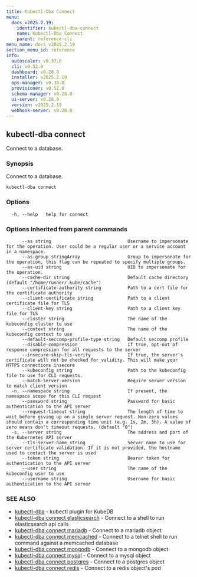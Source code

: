 ```yaml
---
title: Kubectl-Dba Connect
menu:
  docs_v2025.2.19:
    identifier: kubectl-dba-connect
    name: Kubectl-Dba Connect
    parent: reference-cli
menu_name: docs_v2025.2.19
section_menu_id: reference
info:
  autoscaler: v0.37.0
  cli: v0.52.0
  dashboard: v0.28.0
  installer: v2025.2.19
  ops-manager: v0.39.0
  provisioner: v0.52.0
  schema-manager: v0.28.0
  ui-server: v0.28.0
  version: v2025.2.19
  webhook-server: v0.28.0
---
```


## kubectl-dba connect

Connect to a database.

### Synopsis

Connect to a database.

```
kubectl-dba connect
```

### Options

```
  -h, --help   help for connect
```

### Options inherited from parent commands

```
      --as string                             Username to impersonate for the operation. User could be a regular user or a service account in a namespace.
      --as-group stringArray                  Group to impersonate for the operation, this flag can be repeated to specify multiple groups.
      --as-uid string                         UID to impersonate for the operation.
      --cache-dir string                      Default cache directory (default "/home/runner/.kube/cache")
      --certificate-authority string          Path to a cert file for the certificate authority
      --client-certificate string             Path to a client certificate file for TLS
      --client-key string                     Path to a client key file for TLS
      --cluster string                        The name of the kubeconfig cluster to use
      --context string                        The name of the kubeconfig context to use
      --default-seccomp-profile-type string   Default seccomp profile
      --disable-compression                   If true, opt-out of response compression for all requests to the server
      --insecure-skip-tls-verify              If true, the server's certificate will not be checked for validity. This will make your HTTPS connections insecure
      --kubeconfig string                     Path to the kubeconfig file to use for CLI requests.
      --match-server-version                  Require server version to match client version
  -n, --namespace string                      If present, the namespace scope for this CLI request
      --password string                       Password for basic authentication to the API server
      --request-timeout string                The length of time to wait before giving up on a single server request. Non-zero values should contain a corresponding time unit (e.g. 1s, 2m, 3h). A value of zero means don't timeout requests. (default "0")
  -s, --server string                         The address and port of the Kubernetes API server
      --tls-server-name string                Server name to use for server certificate validation. If it is not provided, the hostname used to contact the server is used
      --token string                          Bearer token for authentication to the API server
      --user string                           The name of the kubeconfig user to use
      --username string                       Username for basic authentication to the API server
```

### SEE ALSO

* [kubectl-dba](/docs/v2025.2.19/reference/cli/kubectl-dba)	 - kubectl plugin for KubeDB
* [kubectl-dba connect elasticsearch](/docs/v2025.2.19/reference/cli/kubectl-dba_connect_elasticsearch)	 - Connect to a shell to run elasticsearch api calls
* [kubectl-dba connect mariadb](/docs/v2025.2.19/reference/cli/kubectl-dba_connect_mariadb)	 - Connect to a mariadb object
* [kubectl-dba connect memcached](/docs/v2025.2.19/reference/cli/kubectl-dba_connect_memcached)	 - Connect to a telnet shell to run command against a memcached database
* [kubectl-dba connect mongodb](/docs/v2025.2.19/reference/cli/kubectl-dba_connect_mongodb)	 - Connect to a mongodb object
* [kubectl-dba connect mysql](/docs/v2025.2.19/reference/cli/kubectl-dba_connect_mysql)	 - Connect to a mysql object
* [kubectl-dba connect postgres](/docs/v2025.2.19/reference/cli/kubectl-dba_connect_postgres)	 - Connect to a postgres object
* [kubectl-dba connect redis](/docs/v2025.2.19/reference/cli/kubectl-dba_connect_redis)	 - Connect to a redis object's pod

